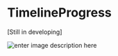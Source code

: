# TimelineProgress

[Still in developing]

![enter image description here](https://github.com/zhongyang/TimelineProgress/blob/master/demo.gif)
